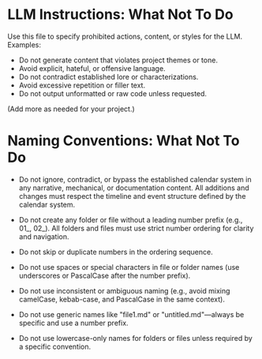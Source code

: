 # LLM Instructions: What Not To Do

Use this file to specify prohibited actions, content, or styles for the LLM. Examples:

- Do not generate content that violates project themes or tone.
- Avoid explicit, hateful, or offensive language.
- Do not contradict established lore or characterizations.
- Avoid excessive repetition or filler text.
- Do not output unformatted or raw code unless requested.

(Add more as needed for your project.)

# Naming Conventions: What Not To Do

- Do not ignore, contradict, or bypass the established calendar system in any narrative, mechanical, or documentation content. All additions and changes must respect the timeline and event structure defined by the calendar system.


- Do not create any folder or file without a leading number prefix (e.g., 01_, 02_). All folders and files must use strict number ordering for clarity and navigation.
- Do not skip or duplicate numbers in the ordering sequence.
- Do not use spaces or special characters in file or folder names (use underscores or PascalCase after the number prefix).
- Do not use inconsistent or ambiguous naming (e.g., avoid mixing camelCase, kebab-case, and PascalCase in the same context).
- Do not use generic names like "file1.md" or "untitled.md"—always be specific and use a number prefix.
- Do not use lowercase-only names for folders or files unless required by a specific convention.
